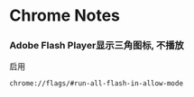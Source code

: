 Chrome Notes
============

### Adobe Flash Player显示三角图标, 不播放

启用

    chrome://flags/#run-all-flash-in-allow-mode
